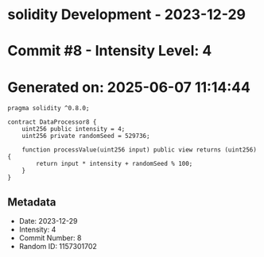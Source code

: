 ﻿# solidity Development - 2023-12-29
# Commit #8 - Intensity Level: 4
# Generated on: 2025-06-07 11:14:44
```solidity
pragma solidity ^0.8.0;

contract DataProcessor8 {
    uint256 public intensity = 4;
    uint256 private randomSeed = 529736;

    function processValue(uint256 input) public view returns (uint256) {
        return input * intensity + randomSeed % 100;
    }
}
```
## Metadata
- Date: 2023-12-29
- Intensity: 4
- Commit Number: 8
- Random ID: 1157301702
